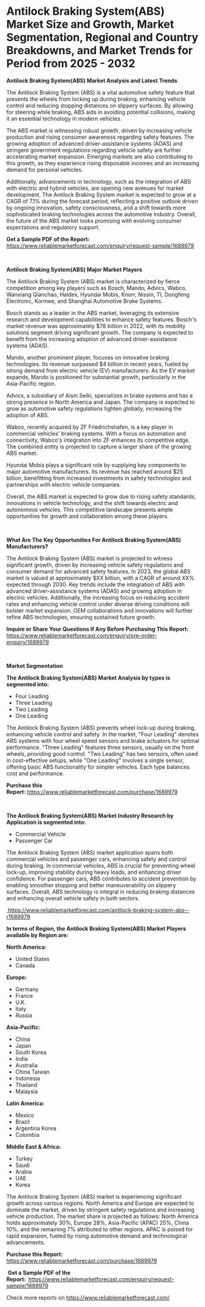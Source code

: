 <p><h1>Antilock Braking System(ABS) Market Size and Growth, Market Segmentation, Regional and Country Breakdowns, and Market Trends for Period from 2025 -  2032</h1></p><p><strong>Antilock Braking System(ABS) Market Analysis and Latest Trends</strong></p>
<p><p>The Antilock Braking System (ABS) is a vital automotive safety feature that prevents the wheels from locking up during braking, enhancing vehicle control and reducing stopping distances on slippery surfaces. By allowing for steering while braking, ABS aids in avoiding potential collisions, making it an essential technology in modern vehicles.</p><p>The ABS market is witnessing robust growth, driven by increasing vehicle production and rising consumer awareness regarding safety features. The growing adoption of advanced driver-assistance systems (ADAS) and stringent government regulations regarding vehicle safety are further accelerating market expansion. Emerging markets are also contributing to this growth, as they experience rising disposable incomes and an increasing demand for personal vehicles.</p><p>Additionally, advancements in technology, such as the integration of ABS with electric and hybrid vehicles, are opening new avenues for market development. The Antilock Braking System market is expected to grow at a CAGR of 7.1% during the forecast period, reflecting a positive outlook driven by ongoing innovation, safety consciousness, and a shift towards more sophisticated braking technologies across the automotive industry. Overall, the future of the ABS market looks promising with evolving consumer expectations and regulatory support.</p></p>
<p><strong>Get a Sample PDF of the Report:&nbsp;</strong> <a href="https://www.reliablemarketforecast.com/enquiry/request-sample/1689979?utm_campaign=1130&utm_medium=2&utm_source=Github&utm_content=ia&utm_term=07012025&utm_id=antilock-braking-systemabs">https://www.reliablemarketforecast.com/enquiry/request-sample/1689979</a></p>
<p>&nbsp;</p>
<p><strong>Antilock Braking System(ABS) Major Market Players</strong></p>
<p><p>The Antilock Braking System (ABS) market is characterized by fierce competition among key players such as Bosch, Mando, Advics, Wabco, Wanxiang Qianchao, Haldex, Hyundai Mobis, Knorr, Nissin, TI, Dongfeng Electronic, Kormee, and Shanghai Automotive Brake Systems.</p><p>Bosch stands as a leader in the ABS market, leveraging its extensive research and development capabilities to enhance safety features. Bosch's market revenue was approximately $78 billion in 2022, with its mobility solutions segment driving significant growth. The company is expected to benefit from the increasing adoption of advanced driver-assistance systems (ADAS).</p><p>Mando, another prominent player, focuses on innovative braking technologies. Its revenue surpassed $4 billion in recent years, fueled by strong demand from electric vehicle (EV) manufacturers. As the EV market expands, Mando is positioned for substantial growth, particularly in the Asia-Pacific region.</p><p>Advics, a subsidiary of Aisin Seiki, specializes in brake systems and has a strong presence in North America and Japan. The company is expected to grow as automotive safety regulations tighten globally, increasing the adoption of ABS.</p><p>Wabco, recently acquired by ZF Friedrichshafen, is a key player in commercial vehicles' braking systems. With a focus on automation and connectivity, Wabco's integration into ZF enhances its competitive edge. The combined entity is projected to capture a larger share of the growing ABS market.</p><p>Hyundai Mobis plays a significant role by supplying key components to major automotive manufacturers. Its revenue has reached around $25 billion, benefitting from increased investments in safety technologies and partnerships with electric vehicle companies.</p><p>Overall, the ABS market is expected to grow due to rising safety standards, innovations in vehicle technology, and the shift towards electric and autonomous vehicles. This competitive landscape presents ample opportunities for growth and collaboration among these players.</p></p>
<p>&nbsp;</p>
<p><strong>What Are The Key Opportunities For Antilock Braking System(ABS) Manufacturers?</strong></p>
<p><p>The Antilock Braking System (ABS) market is projected to witness significant growth, driven by increasing vehicle safety regulations and consumer demand for advanced safety features. In 2023, the global ABS market is valued at approximately $XX billion, with a CAGR of around XX% expected through 2030. Key trends include the integration of ABS with advanced driver-assistance systems (ADAS) and growing adoption in electric vehicles. Additionally, the increasing focus on reducing accident rates and enhancing vehicle control under diverse driving conditions will bolster market expansion. OEM collaborations and innovations will further refine ABS technologies, ensuring sustained future growth.</p></p>
<p><strong>Inquire or Share Your Questions If Any Before Purchasing This Report:</strong> <a href="https://www.reliablemarketforecast.com/enquiry/pre-order-enquiry/1689979?utm_campaign=1130&utm_medium=2&utm_source=Github&utm_content=ia&utm_term=07012025&utm_id=antilock-braking-systemabs">https://www.reliablemarketforecast.com/enquiry/pre-order-enquiry/1689979</a></p>
<p>&nbsp;</p>
<p><strong>Market Segmentation</strong></p>
<p><strong>The Antilock Braking System(ABS) Market Analysis by types is segmented into:</strong></p>
<p><ul><li>Four Leading</li><li>Three Leading</li><li>Two Leading</li><li>One Leading</li></ul></p>
<p><p>The Antilock Braking System (ABS) prevents wheel lock-up during braking, enhancing vehicle control and safety. In the market, "Four Leading" denotes ABS systems with four wheel speed sensors and brake actuators for optimal performance. "Three Leading" features three sensors, usually on the front wheels, providing good control. "Two Leading" has two sensors, often used in cost-effective setups, while "One Leading" involves a single sensor, offering basic ABS functionality for simpler vehicles. Each type balances cost and performance.</p></p>
<p><strong>Purchase this Report:&nbsp;</strong><a href="https://www.reliablemarketforecast.com/purchase/1689979?utm_campaign=1130&utm_medium=2&utm_source=Github&utm_content=ia&utm_term=07012025&utm_id=antilock-braking-systemabs">https://www.reliablemarketforecast.com/purchase/1689979</a></p>
<p>&nbsp;</p>
<p><strong>The Antilock Braking System(ABS) Market Industry Research by Application is segmented into:</strong></p>
<p><ul><li>Commercial Vehicle</li><li>Passenger Car</li></ul></p>
<p><p>The Antilock Braking System (ABS) market application spans both commercial vehicles and passenger cars, enhancing safety and control during braking. In commercial vehicles, ABS is crucial for preventing wheel lock-up, improving stability during heavy loads, and enhancing driver confidence. For passenger cars, ABS contributes to accident prevention by enabling smoother stopping and better maneuverability on slippery surfaces. Overall, ABS technology is integral in reducing braking distances and enhancing overall vehicle safety in both sectors.</p></p>
<p><a href="https://www.reliablemarketforecast.com/antilock-braking-system-abs--r1689979?utm_campaign=1130&utm_medium=2&utm_source=Github&utm_content=ia&utm_term=07012025&utm_id=antilock-braking-systemabs">&nbsp;https://www.reliablemarketforecast.com/antilock-braking-system-abs--r1689979</a></p>
<p><strong>In terms of Region, the Antilock Braking System(ABS) Market Players available by Region are:</strong></p>
<p>
    <p> <strong> North America: </strong>
        <ul>
            <li>United States</li>
            <li>Canada</li>
        </ul>
        </p> 
    <p> <strong> Europe: </strong>
        <ul>
            <li>Germany</li>
            <li>France</li>
            <li>U.K.</li>
            <li>Italy</li>
            <li>Russia</li>
        </ul>
        </p> 
    <p> <strong> Asia-Pacific: </strong>
        <ul>
            <li>China</li>
            <li>Japan</li>
            <li>South Korea</li>
            <li>India</li>
            <li>Australia</li>
            <li>China Taiwan</li>
            <li>Indonesia</li>
            <li>Thailand</li>
            <li>Malaysia</li>
        </ul>
        </p> 
    <p> <strong> Latin America: </strong>
        <ul>
            <li>Mexico</li>
            <li>Brazil</li>
            <li>Argentina Korea</li>
            <li>Colombia</li>
        </ul>
        </p> 
    <p> <strong> Middle East & Africa: </strong>
        <ul>
            <li>Turkey</li>
            <li>Saudi</li>
            <li>Arabia</li>
            <li>UAE</li>
            <li>Korea</li>
        </ul>
    </p>
    </p>
<p><p>The Antilock Braking System (ABS) market is experiencing significant growth across various regions. North America and Europe are expected to dominate the market, driven by stringent safety regulations and increasing vehicle production. The market share is projected as follows: North America holds approximately 30%, Europe 28%, Asia-Pacific (APAC) 25%, China 10%, and the remaining 7% attributed to other regions. APAC is poised for rapid expansion, fueled by rising automotive demand and technological advancements.</p></p>
<p><strong>Purchase this Report: </strong><a href="https://www.reliablemarketforecast.com/purchase/1689979?utm_campaign=1130&utm_medium=2&utm_source=Github&utm_content=ia&utm_term=07012025&utm_id=antilock-braking-systemabs">https://www.reliablemarketforecast.com/purchase/1689979</a></p>
<p>&nbsp;<strong>Get a Sample PDF of the Report:&nbsp;&nbsp;</strong><a href="https://www.reliablemarketforecast.com/enquiry/request-sample/1689979?utm_campaign=1130&utm_medium=2&utm_source=Github&utm_content=ia&utm_term=07012025&utm_id=antilock-braking-systemabs">https://www.reliablemarketforecast.com/enquiry/request-sample/1689979</a></p>
<p><strong></strong></p>
<p>Check more reports on <a href="https://www.reliablemarketforecast.com/?utm_campaign=1130&utm_medium=2&utm_source=Github&utm_content=ia&utm_term=07012025&utm_id=antilock-braking-systemabs">https://www.reliablemarketforecast.com/</a></p>